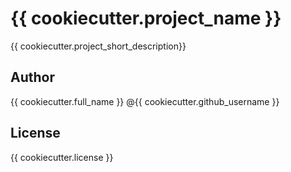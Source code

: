 # {{ cookiecutter.project_name }}

{{ cookiecutter.project_short_description}}

## Author 
{{ cookiecutter.full_name }} @{{ cookiecutter.github_username }}

## License
{{ cookiecutter.license }}